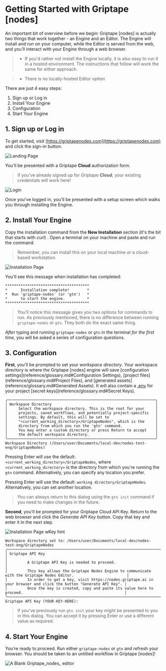 # Getting Started with Griptape [nodes]

An important bit of overview before we begin: Griptape [nodes] is actually two things that work together - an Engine and an Editor. The Engine will install and run on your computer, while the Editor is served from the web, and you'll interact with your Engine through a web browser.

> - If you'd rather not install the Engine locally, it is also easy to run it in a hosted environment. The instructions that follow will work the same for either approach.

> - There is no locally-hosted Editor option

There are just 4 easy steps:

1. Sign up or Log in
1. Install Your Engine
1. Configuration
1. Start Your Engine

## 1. Sign up or Log in

To get started, visit [https://griptapenodes.com](https://griptapenodes.com) and click the sign-in button.

![Landing Page](assets/img/getting_started/getting_started-nodes_landing_page.png)

You'll be presented with a Griptape **Cloud** authorization form.

> If you've already signed up for Griptape **Cloud**, your existing credentials will work here!

![Login](assets/img/getting_started/getting_started-login.png)

Once you've logged in, you'll be presented with a setup screen which walks you through installing the Engine.

## 2. Install Your Engine

Copy the installation command from the **New Installation** section (it's the bit that starts with *curl*) . Open a terminal on your machine and paste and run the command.

> Remember, you can install this on your local machine *or* a cloud-based workstation.

![Installation Page](assets/img/getting_started/getting_started-installation_page.png)

You'll see this message when installation has completed:

```
**************************************
*      Installation complete!        *
*  Run 'griptape-nodes' (or 'gtn')   *
*      to start the engine.          *
**************************************
```

> You'll notice this message gives you two options for commands to run. As previously mentioned, there is no difference between running `griptape-nodes` or `gtn`. They both do the exact same thing.

*After* typing and running `griptape-nodes` or `gtn` in the terminal *for the first time*, you will be asked a series of configuration questions.

## 3. Configuration

**First**, you'll be prompted to set your *workspace directory*. Your workspace directory is where the Griptape [nodes] engine will save [configuration settings](reference/glossary.md#Configuration Settings), [project files](reference/glossary.md#Project Files), and [generated assets](reference/glossary.md#Generated Assets). It will also contain a [.env](reference/glossary.md#.env) for your project [secret keys](reference/glossary.md#Secret Keys).
```
╭───────────────────────────────────────────────────────────────────╮
│ Workspace Directory                                               │
│     Select the workspace directory. This is the root for your     │
│     projects, saved workflows, and potentially project-specific   │
│     settings. By default, this will be set to                     │
│     "<current_working_directory>/GriptapeNodes", which is the     │
│     directory from which you run the 'gtn' command.               │
│     You may enter a custom directory or press Return to accept    │
│     the default workspace directory.                              │
╰───────────────────────────────────────────────────────────────────╯
Workspace Directory (/Users/user/Documents/local-dev/nodes-test-eng/GriptapeNodes)
```

Pressing Enter will use the default: `<current_working_directory>/GriptapeNodes`, where `<current_working_directory>` is the directory from which you're running the `gtn` command. Alternatively, you can specify any location you prefer.

Pressing Enter will use the default: `working directory/GriptapeNodes`. Alternatively, you can set another location.

> You can always return to this dialog using the `gtn init` command if you need to make changes in the future.

**Second**, you'll be prompted for your Griptape Cloud API Key. Return to the web browser and click the *Generate API Key* button. Copy that key and enter it in the next step.

![Installation Page wKey hint](assets/img/getting_started/getting_started-installation_page_key_hint.png)

```
Workspace directory set to: /Users/user/Documents/local-dev/nodes-test-eng/GriptapeNodes
╭─────────────────────────────────────────────────────────────────────────────────────────────────────────────────────────╮
│ Griptape API Key                                                                                                        │
│         A Griptape API Key is needed to proceed.                                                                        │
│         This key allows the Griptape Nodes Engine to communicate with the Griptape Nodes Editor.                        │
│         In order to get a key, visit https://nodes.griptape.ai in your browser and click the button "Generate API Key". │
│         Once the key is created, copy and paste its value here to proceed.                                              │
╰─────────────────────────────────────────────────────────────────────────────────────────────────────────────────────────╯
Griptape API Key (YOUR-KEY-HERE):
```

> If you've previously run `gtn init` your key might be presented to you in this dialog. You can accept it by pressing Enter or use a different value as required.

## 4. Start Your Engine

You're ready to proceed. Run either `griptape-nodes` or `gtn` and refresh your browser. You should be taken to an untitled workflow in Griptape [nodes]!

![A Blank Griptape_nodes_ editor](assets/img/getting_started/getting_started-blank_editor.png)
